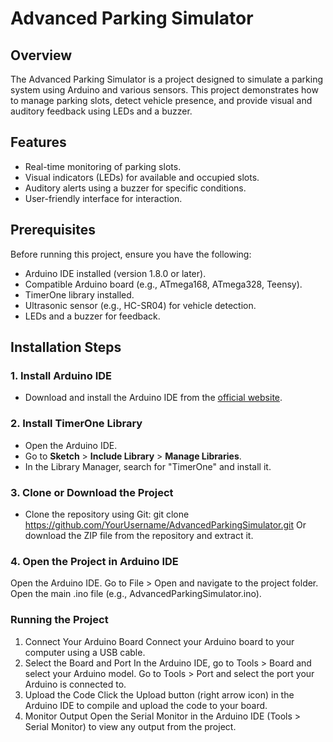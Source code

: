 # Advanced Parking Simulator

## Overview
The Advanced Parking Simulator is a project designed to simulate a parking system using Arduino and various sensors. This project demonstrates how to manage parking slots, detect vehicle presence, and provide visual and auditory feedback using LEDs and a buzzer.

## Features
- Real-time monitoring of parking slots.
- Visual indicators (LEDs) for available and occupied slots.
- Auditory alerts using a buzzer for specific conditions.
- User-friendly interface for interaction.

## Prerequisites
Before running this project, ensure you have the following:
- Arduino IDE installed (version 1.8.0 or later).
- Compatible Arduino board (e.g., ATmega168, ATmega328, Teensy).
- TimerOne library installed.
- Ultrasonic sensor (e.g., HC-SR04) for vehicle detection.
- LEDs and a buzzer for feedback.

## Installation Steps

### 1. Install Arduino IDE
- Download and install the Arduino IDE from the [official website](https://www.arduino.cc/en/software).

### 2. Install TimerOne Library
- Open the Arduino IDE.
- Go to **Sketch** > **Include Library** > **Manage Libraries**.
- In the Library Manager, search for "TimerOne" and install it.

### 3. Clone or Download the Project
- Clone the repository using Git:
  git clone https://github.com/YourUsername/AdvancedParkingSimulator.git
Or download the ZIP file from the repository and extract it.
### 4. Open the Project in Arduino IDE
Open the Arduino IDE.
Go to File > Open and navigate to the project folder.
Open the main .ino file (e.g., AdvancedParkingSimulator.ino).
### Running the Project
1. Connect Your Arduino Board
Connect your Arduino board to your computer using a USB cable.
2. Select the Board and Port
In the Arduino IDE, go to Tools > Board and select your Arduino model.
Go to Tools > Port and select the port your Arduino is connected to.
3. Upload the Code
Click the Upload button (right arrow icon) in the Arduino IDE to compile and upload the code to your board.
4. Monitor Output
Open the Serial Monitor in the Arduino IDE (Tools > Serial Monitor) to view any output from the project.
